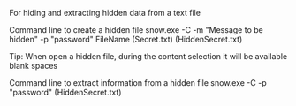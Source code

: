 
For hiding and extracting hidden data from a text file

Command line to create a hidden file
snow.exe -C -m "Message to be hidden" -p "password" FileName (Secret.txt) (HiddenSecret.txt)

Tip: When open a hidden file, during the content selection it will be available blank spaces

Command line to extract information from a hidden file
snow.exe -C -p "password"  (HiddenSecret.txt)